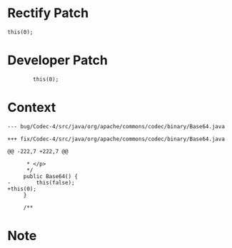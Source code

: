 # Rectify Patch

```
this(0);
```

# Developer Patch

```
        this(0);
```

# Context

```
--- bug/Codec-4/src/java/org/apache/commons/codec/binary/Base64.java

+++ fix/Codec-4/src/java/org/apache/commons/codec/binary/Base64.java

@@ -222,7 +222,7 @@

      * </p>
      */
     public Base64() {
-        this(false);
+this(0);
     }
 
     /**
```

# Note

